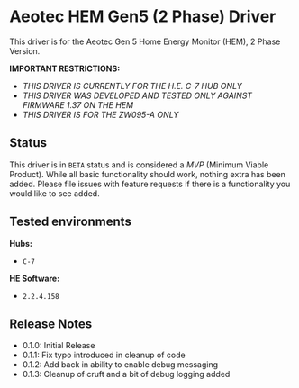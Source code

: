 # Aeotec HEM Gen5 (2 Phase) Driver

This driver is for the Aeotec Gen 5 Home Energy Monitor (HEM), 2 Phase Version.

**IMPORTANT RESTRICTIONS:**

- *THIS DRIVER IS CURRENTLY FOR THE H.E. C-7 HUB ONLY*
- *THIS DRIVER WAS DEVELOPED AND TESTED ONLY AGAINST FIRMWARE 1.37 ON THE HEM*
- *THIS DRIVER IS FOR THE ZW095-A ONLY*

## Status

This driver is in `BETA` status and is considered a *MVP* (Minimum Viable Product). While all basic functionality should work, nothing extra has been added. Please file issues with feature requests if there is a functionality you would like to see added.

## Tested environments

**Hubs:**
- `C-7`

**HE Software:**
- `2.2.4.158`

## Release Notes

- 0.1.0: Initial Release
- 0.1.1: Fix typo introduced in cleanup of code
- 0.1.2: Add back in ability to enable debug messaging
- 0.1.3: Cleanup of cruft and a bit of debug logging added